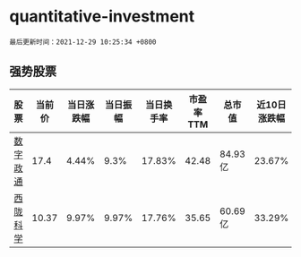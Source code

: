 # quantitative-investment

`最后更新时间：2021-12-29 10:25:34 +0800`

## 强势股票

|股票|当前价|当日涨跌幅|当日振幅|当日换手率|市盈率TTM|总市值|近10日涨跌幅|
|----|----|----|----|----|----|----|----|
|[数字政通](https://xueqiu.com/S/SZ300075)|17.4|4.44%|9.3%|17.83%|42.48|84.93亿|23.67%|
|[西陇科学](https://xueqiu.com/S/SZ002584)|10.37|9.97%|9.97%|17.76%|35.65|60.69亿|33.29%|

